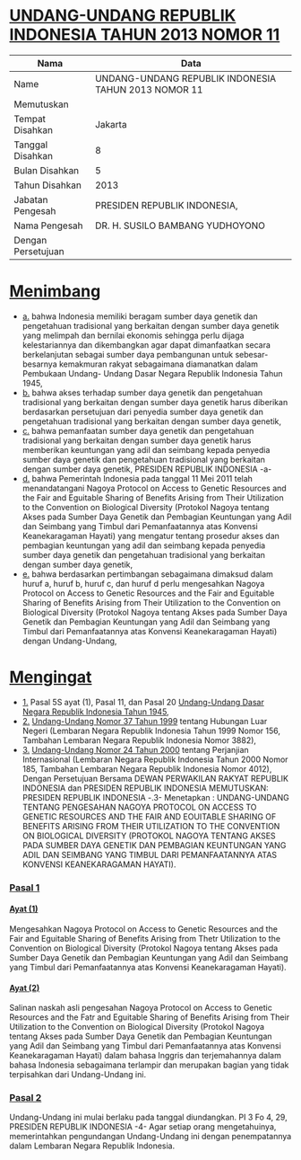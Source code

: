 # [UNDANG-UNDANG REPUBLIK INDONESIA TAHUN 2013 NOMOR 11](http://example.org/legal/document/uu/2013/11)

| Nama | Data |
| ------ | ----- |
|Name|UNDANG-UNDANG REPUBLIK INDONESIA TAHUN 2013 NOMOR 11|
|Memutuskan||
|Tempat Disahkan|Jakarta|
|Tanggal Disahkan|8|
|Bulan Disahkan|5|
|Tahun Disahkan|2013|
|Jabatan Pengesah|PRESIDEN REPUBLIK INDONESIA,|
|Nama Pengesah|DR. H. SUSILO BAMBANG YUDHOYONO|
|Dengan Persetujuan||
# [Menimbang](http://example.org/legal/document/uu/2013/11/menimbang)

* [a.](http://example.org/legal/document/uu/2013/11/menimbang/point/a) bahwa Indonesia memiliki beragam sumber daya genetik dan pengetahuan tradisional yang berkaitan dengan sumber daya genetik yang melimpah dan bernilai ekonomis sehingga perlu dijaga kelestariannya dan dikembangkan agar dapat dimanfaatkan secara berkelanjutan sebagai sumber daya pembangunan untuk sebesar-besarnya kemakmuran rakyat sebagaimana diamanatkan dalam Pembukaan Undang- Undang Dasar Negara Republik Indonesia Tahun 1945,
* [b.](http://example.org/legal/document/uu/2013/11/menimbang/point/b) bahwa akses terhadap sumber daya genetik dan pengetahuan tradisional yang berkaitan dengan sumber daya genetik harus diberikan berdasarkan persetujuan dari penyedia sumber daya genetik dan pengetahuan tradisional yang berkaitan dengan sumber daya genetik,
* [c.](http://example.org/legal/document/uu/2013/11/menimbang/point/c) bahwa pemanfaatan sumber daya genetik dan pengetahuan tradisional yang berkaitan dengan sumber daya genetik harus memberikan keuntungan yang adil dan seimbang kepada penyedia sumber daya genetik dan pengetahuan tradisional yang berkaitan dengan sumber daya genetik, PRESIDEN REPUBLIK INDONESIA -a-
* [d.](http://example.org/legal/document/uu/2013/11/menimbang/point/d) bahwa Pemerintah Indonesia pada tanggal 11 Mei 2011 telah menandatangani Nagoya Protocol on Access to Genetic Resources and the Fair and Eguitable Sharing of Benefits Arising from Their Utilization to the Convention on Biological Diversity (Protokol Nagoya tentang Akses pada Sumber Daya Genetik dan Pembagian Keuntungan yang Adil dan Seimbang yang Timbul dari Pemanfaatannya atas Konvensi Keanekaragaman Hayati) yang mengatur tentang prosedur akses dan pembagian keuntungan yang adil dan seimbang kepada penyedia sumber daya genetik dan pengetahuan tradisional yang berkaitan dengan sumber daya genetik,
* [e.](http://example.org/legal/document/uu/2013/11/menimbang/point/e) bahwa berdasarkan pertimbangan sebagaimana dimaksud dalam huruf a, huruf b, huruf c, dan huruf d perlu mengesahkan Nagoya Protocol on Access to Genetic Resources and the Fair and Eguitable Sharing of Benefits Arising from Their Utilization to the Convention on Biological Diversity (Protokol Nagoya tentang Akses pada Sumber Daya Genetik dan Pembagian Keuntungan yang Adil dan Seimbang yang Timbul dari Pemanfaatannya atas Konvensi Keanekaragaman Hayati) dengan Undang-Undang,
# [Mengingat](http://example.org/legal/document/uu/2013/11/mengingat)

* [1.](http://example.org/legal/document/uu/2013/11/mengingat/point/0001) Pasal 5S ayat (1), Pasal 11, dan Pasal 20 [Undang-Undang Dasar Negara Republik Indonesia Tahun 1945](http://example.org/legal/document/uu),
* [2.](http://example.org/legal/document/uu/2013/11/mengingat/point/0002) [Undang-Undang Nomor 37 Tahun 1999](http://example.org/legal/document/uu/1999/37) tentang Hubungan Luar Negeri (Lembaran Negara Republik Indonesia Tahun 1999 Nomor 156, Tambahan Lembaran Negara Republik Indonesia Nomor 3882),
* [3.](http://example.org/legal/document/uu/2013/11/mengingat/point/0003) [Undang-Undang Nomor 24 Tahun 2000](http://example.org/legal/document/uu/2000/24) tentang Perjanjian Internasional (Lembaran Negara Republik Indonesia Tahun 2000 Nomor 185, Tambahan Lembaran Negara Republik Indonesia Nomor 4012), Dengan Persetujuan Bersama DEWAN PERWAKILAN RAKYAT REPUBLIK INDONESIA dan PRESIDEN REPUBLIK INDONESIA MEMUTUSKAN: PRESIDEN REPUBLIK INDONESIA -.3- Menetapkan : UNDANG-UNDANG TENTANG PENGESAHAN NAGOYA PROTOCOL ON ACCESS TO GENETIC RESOURCES AND THE FAIR AND EOUITABLE SHARING OF BENEFITS ARISING FROM THEIR UTILIZATION TO THE CONVENTION ON BIOLOGICAL DIVERSITY (PROTOKOL NAGOYA TENTANG AKSES PADA SUMBER DAYA GENETIK DAN PEMBAGIAN KEUNTUNGAN YANG ADIL DAN SEIMBANG YANG TIMBUL DARI PEMANFAATANNYA ATAS KONVENSI KEANEKARAGAMAN HAYATI).

### [Pasal 1](http://example.org/legal/document/uu/2013/11/pasal/0001)

#### [Ayat (1)](http://example.org/legal/document/uu/2013/11/pasal/0001/version/20130508/ayat/0001)
Mengesahkan Nagoya Protocol on Access to Genetic Resources and the Fair and Eguitable Sharing of Benefits Arising from Thetr Utilization to the Convention on Biological Diversity (Protokol Nagoya tentang Akses pada Sumber Daya Genetik dan Pembagian Keuntungan yang Adil dan Seimbang yang Timbul dari Pemanfaatannya atas Konvensi Keanekaragaman Hayati).

#### [Ayat (2)](http://example.org/legal/document/uu/2013/11/pasal/0001/version/20130508/ayat/0002)
Salinan naskah asli pengesahan Nagoya Protocol on Access to Genetic Resources and the Fatr and Eguitable Sharing of Benefits Arising from Their Utilization to the Convention on Biological Diversity (Protokol Nagoya tentang Akses pada Sumber Daya Genetik dan Pembagian Keuntungan yang Adil dan Seimbang yang Timbul dari Pemanfaatannya atas Konvensi Keanekaragaman Hayati) dalam bahasa Inggris dan terjemahannya dalam bahasa Indonesia sebagaimana terlampir dan merupakan bagian yang tidak terpisahkan dari Undang-Undang ini.


### [Pasal 2](http://example.org/legal/document/uu/2013/11/pasal/0002)
Undang-Undang ini mulai berlaku pada tanggal diundangkan. PI 3 Fo 4, 29, PRESIDEN REPUBLIK INDONESIA -4- Agar setiap orang mengetahuinya, memerintahkan pengundangan Undang-Undang ini dengan penempatannya dalam Lembaran Negara Republik Indonesia.
